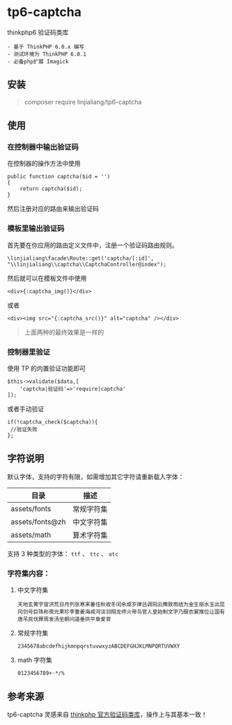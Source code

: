 # tp6-captcha

thinkphp6 验证码类库

```text
- 基于 ThinkPHP 6.0.x 编写
- 测试环境为 ThinkPHP 6.0.1
- 必备php扩展 Imagick
```

## 安装

> composer require linjialiang/tp6-captcha

## 使用

### 在控制器中输出验证码

在控制器的操作方法中使用

```
public function captcha($id = '')
{
	return captcha($id);
}
```

然后注册对应的路由来输出验证码

### 模板里输出验证码

首先要在你应用的路由定义文件中，注册一个验证码路由规则。

```
\linjialiang\facade\Route::get('captcha/[:id]', "\\linjialiang\\captcha\\CaptchaController@index");
```

然后就可以在模板文件中使用

```
<div>{:captcha_img()}</div>
```

或者

```
<div><img src="{:captcha_src()}" alt="captcha" /></div>
```

> 上面两种的最终效果是一样的

### 控制器里验证

使用 TP 的内置验证功能即可

```
$this->validate($data,[
    'captcha|验证码'=>'require|captcha'
]);
```

或者手动验证

```
if(!captcha_check($captcha)){
 //验证失败
};
```

## 字符说明

默认字体，支持的字符有限，如需增加其它字符请重新载入字体：

| 目录            | 描述       |
| --------------- | ---------- |
| assets/fonts    | 常规字符集 |
| assets/fonts@zh | 中文字符集 |
| assets/math     | 算术字符集 |

支持 3 种类型的字体： `ttf` 、 `ttc` 、 `otc`

### 字符集内容：

1. 中文字符集

    ```text
    天地玄黄宇宙洪荒日月列张寒来暑往秋收冬闰余成岁律吕调阳云腾致雨结为金生丽水玉出昆冈剑号巨珠称夜光果珍李重姜海咸河淡羽翔龙师火帝鸟官人皇始制文字乃服衣裳推位让国有唐吊民伐罪周发汤坐朝问道垂拱平章爱育
    ```

2. 常规字符集

    ```text
    2345678abcdefhijkmnpqrstuvwxyzABCDEFGHJKLMNPQRTUVWXY
    ```

3. math 字符集

    ```text
    0123456789+-*/%
    ```

## 参考来源

tp6-captcha 灵感来自 [thinkphp 官方验证码类库](https://packagist.org/packages/topthink/think-captcha)，操作上与其基本一致！
